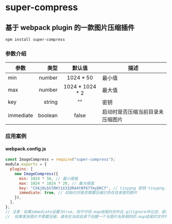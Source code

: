# super-compress

## 基于 webpack plugin 的一款图片压缩插件

```bash
npm install super-compress
```

### 参数介绍

| 参数      |    类型 |      默认值       | 描述                             |
| --------- | ------: | :---------------: | -------------------------------- |
| min       |  number |    1024 \* 50     | 最小值                           |
| max       |  number | 1024 \* 1024 \* 2 | 最大值                           |
| key       |  string |        ""         | 密钥                             |
| immediate | boolean |       false       | 启动时是否压缩当前目录未压缩图片 |

### 应用案例

#### webpack.config.js

```js
const ImageCompress = require("super-compress");
module.exports = {
  plugins: [
    new ImageCompress({
      min: 1024 * 50, // 最小阈值
      max: 1024 * 1024 * 20, // 最大阈值
      key: "CX6j0LbSlRKt1X31DR44tNT67TmyDKCf", // tinypng 密钥 tinypng.com获取
      immediate: true, // 初始化时是否需要压缩已存在目录里的图片
    }),
  ],
};
// 注意：如果immediate设置为true，则不可将.map结尾的文件在.gitignore中过滤，因为考虑到项目多人开发时.map不同步会导致图片重复压缩的问题
//  如果某张图片不需要压缩，请先在当前目录下创建一个与图片名称相同的.map结尾的文件然后再将图片放进来即可跳过图片压缩
```
